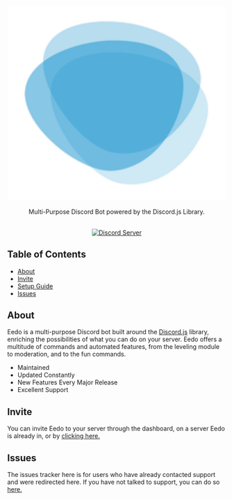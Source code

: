 <div align="center">
  <br />
  <p>
    <a href="https://eedo.app/"><img src="https://raw.githubusercontent.com/Eedo/Eedo/master/eedo_icon.png" width="546" alt="Eedo" /></a>
  </p>
  Multi-Purpose Discord Bot powered by the Discord.js Library.
  <br />
  <br />
  <p>
    <a href="https://support.eedo.app/"><img src="https://discordapp.com/api/guilds/449718669480558593/embed.png" alt="Discord Server" /></a>
  </p>
</div>

## Table of Contents

- [About](#about)
- [Invite](#invite)
- [Setup Guide](https://github.com/Eedo/Eedo/blob/master/SETUP.md)
- [Issues](#issues)

## About

Eedo is a multi-purpose Discord bot built around the [Discord.js](https://github.com/discordjs/discord.js) library, enriching the possibilities of what you can do on your server. Eedo offers a multitude of commands and automated features, from the leveling module to moderation, and to the fun commands.

- Maintained
- Updated Constantly
- New Features Every Major Release
- Excellent Support

## Invite

You can invite Eedo to your server through the dashboard, on a server Eedo is already in, or by [clicking here.](https://invite.eedo.app/)

## Issues

The issues tracker here is for users who have already contacted support and were redirected here. If you have not talked to support, you can do so [here.](https://support.eedo.app/)
